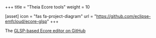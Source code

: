 +++
title = "Theia Ecore tools"
weight = 10

[asset]
  icon = "fas fa-project-diagram"
  url = "https://github.com/eclipse-emfcloud/ecore-glsp"
+++

The [GLSP-based Ecore editor on GitHub](https://github.com/eclipse-emfcloud/ecore-glsp)
